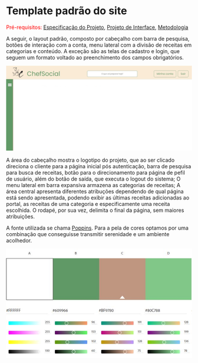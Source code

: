 # Template padrão do site

<span style="color:red">Pré-requisitos: <a href="2-Especificação do Projeto.md"> Especificação do Projeto</a></span>, <a href="3-Projeto de Interface.md"> Projeto de Interface</a>, <a href="4-Metodologia.md"> Metodologia</a>

A seguir, o layout padrão, composto por cabeçalho com barra de pesquisa, botões de interação com a conta, menu lateral com a divisão de receitas em categorias e conteúdo. A exceção são as telas de cadastro e login, que seguem um formato voltado ao preenchimento dos campos obrigatórios.

![Template Padrão do Site](img/template-padrao.JPG)

A área do cabeçalho mostra o logotipo do projeto, que ao ser clicado direciona o cliente para a página inicial pós autenticação, barra de pesquisa para busca de receitas, botão para o direcionamento para página de pefil de usuário, além do botão de saída, que executa o logout do sistema; O menu lateral em barra expansiva armazena as categorias de receitas; A área central apresenta diferentes atribuções dependendo de qual página está sendo apresentada, podendo exibir as últimas receitas adicionadas ao portal, as receitas de uma categoria e especificamente uma receita escolhida. O rodapé, por sua vez, delimita o final da página, sem maiores atribuições.

A fonte utilizada se chama <a href="https://fonts.google.com/specimen/Poppins">Poppins</a>. Para a pela de cores optamos por uma combinação que conseguisse transmitir serenidade e um ambiente acolhedor. 

![Paleta de Cores](img/paleta-de-cores.JPG)